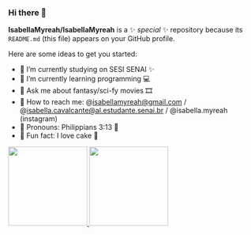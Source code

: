 ### Hi there 👋


**IsabellaMyreah/IsabellaMyreah** is a ✨ _special_ ✨ repository because its `README.md` (this file) appears on your GitHub profile.

Here are some ideas to get you started:

- 🌺 I’m currently studying on SESI SENAI ✨
- 🌺 I’m currently learning programming 💻
- 🌺 Ask me about fantasy/sci-fy movies 🎞
- 🌺 How to reach me: @isabellamyreah@gmail.com / @isabella.cavalcante@al.estudante.senai.br / @isabella.myreah (instagram)
- 🌺 Pronouns: Philippians 3:13 🎯
- 🌺 Fun fact: I love cake 🎂
<div>
  <a href="https://github.com/IsabellaMyreah">
  <img height="160em" src="https://github-readme-stats.vercel.app/api?username=IsabellaMyreah&theme=tokyonight&show_icons=true"/>
  <img height="160em" src="https://github-readme-stats.vercel.app/api/top-langs/?username=IsabellaMyreah&layout=compact&langs_count=7&theme=tokyonight"/>
    </div>

